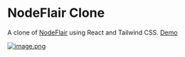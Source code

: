 # NodeFlair Clone

A clone of [NodeFlair](https://nodeflair.com/jobs) using React and Tailwind CSS.
[Demo](https://nodeflair-clone-smoky.vercel.app/)

[![image.png](https://i.postimg.cc/BQtdc1c4/image.png)](https://postimg.cc/56d7fyRR)
